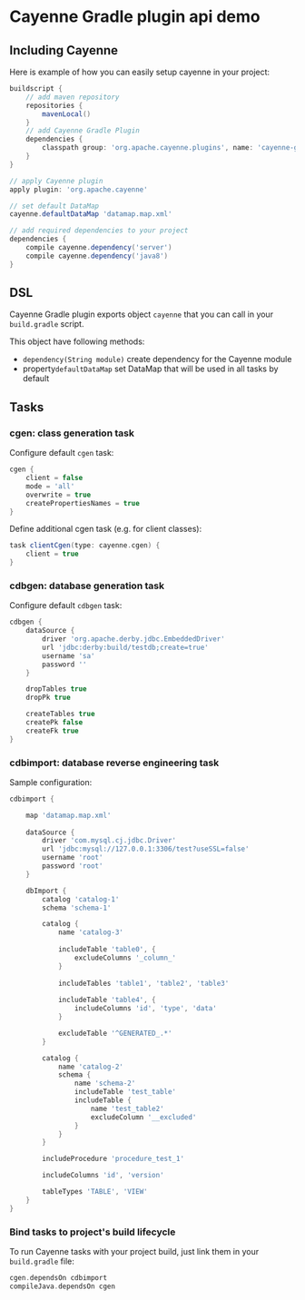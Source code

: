 # Cayenne Gradle plugin api demo

## Including Cayenne

Here is example of how you can easily setup cayenne in your project:
```groovy
buildscript {
    // add maven repository
    repositories {
        mavenLocal()
    }
    // add Cayenne Gradle Plugin
    dependencies {
        classpath group: 'org.apache.cayenne.plugins', name: 'cayenne-gradle-plugin', version: '4.0.M6-SNAPSHOT'
    }
}

// apply Cayenne plugin
apply plugin: 'org.apache.cayenne'

// set default DataMap
cayenne.defaultDataMap 'datamap.map.xml'

// add required dependencies to your project
dependencies {
    compile cayenne.dependency('server')
    compile cayenne.dependency('java8')
}
```

## DSL

Cayenne Gradle plugin exports object ``cayenne`` that you can call in your `build.gradle` script.

This object have following methods:
- ``dependency(String module)`` create dependency for the Cayenne module
- property``defaultDataMap`` set DataMap that will be used in all tasks by default 


## Tasks

### cgen: class generation task 

Configure default `cgen` task:
```groovy
cgen {
    client = false
    mode = 'all'
    overwrite = true
    createPropertiesNames = true
}
```

Define additional cgen task (e.g. for client classes):
```groovy
task clientCgen(type: cayenne.cgen) {
    client = true
}
```

### cdbgen: database generation task
 
Configure default `cdbgen` task:
```groovy
cdbgen {
    dataSource {
        driver 'org.apache.derby.jdbc.EmbeddedDriver'
        url 'jdbc:derby:build/testdb;create=true'
        username 'sa'
        password ''
    }

    dropTables true
    dropPk true

    createTables true
    createPk false
    createFk true
}
```

### cdbimport: database reverse engineering task 

Sample configuration:
```groovy
cdbimport {

    map 'datamap.map.xml'
    
    dataSource {
        driver 'com.mysql.cj.jdbc.Driver'
        url 'jdbc:mysql://127.0.0.1:3306/test?useSSL=false'
        username 'root'
        password 'root'
    }

    dbImport {
        catalog 'catalog-1'
        schema 'schema-1'

        catalog {
            name 'catalog-3'
            
            includeTable 'table0', {
                excludeColumns '_column_'
            }
            
            includeTables 'table1', 'table2', 'table3'
            
            includeTable 'table4', {
                includeColumns 'id', 'type', 'data' 
            }

            excludeTable '^GENERATED_.*'
        }

        catalog {
            name 'catalog-2'
            schema {
                name 'schema-2'
                includeTable 'test_table'
                includeTable {
                    name 'test_table2'
                    excludeColumn '__excluded'
                }
            }
        }

        includeProcedure 'procedure_test_1'

        includeColumns 'id', 'version'

        tableTypes 'TABLE', 'VIEW'
    }
}
```

### Bind tasks to project's build lifecycle
To run Cayenne tasks with your project build, just link them in your `build.gradle` file:
```groovy
cgen.dependsOn cdbimport
compileJava.dependsOn cgen
```